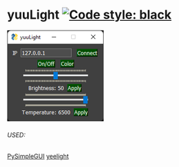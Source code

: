 # yuuLight [![Code style: black](https://img.shields.io/badge/code%20style-black-000000.svg)](https://github.com/psf/black)
<img src="./img/Preview.png">

###### USED:
[PySimpleGUI](https://github.com/PySimpleGUI/PySimpleGUI)
[yeelight](https://gitlab.com/stavros/python-yeelight)
